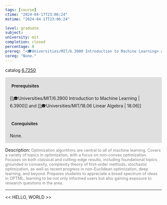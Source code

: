 ```yaml
---
tags: [course]
ctime: "2024-04-17T23:06:24"
mstime: "2024-04-17T23:06:24"

level: graduate
subject: 
university: mit
completion: closed
percentage: 0
prereq: "<🎓Universities/MIT/6.3900 Introduction to Machine Learning> and <🎓Universities/MIT/18.06 Linear Algebra>"
coreq: "None."
---
```


catalog [6.7250](http://student.mit.edu/catalog/m6c.html#6.7250)

<span style="display: block; padding: 15px; background-color: rgb(100, 100, 100, 0.2);"><font id="m_prereq3386_0" style="display: block; font-family: Arial, sans-serif; font-weight: bold; padding: 5px">Prerequisites</font><br><span id="prereq3386_0">[[🎓Universities/MIT/6.3900 Introduction to Machine Learning | 6.3900]] and [[🎓Universities/MIT/18.06 Linear Algebra | 18.06]]</span></span>
<span style="display: block; padding: 15px; background-color: rgb(100, 100, 100, 0.2);"><font id="m_coreq3386_0" style="display: block; font-family: Arial, sans-serif; font-weight: bold; padding: 5px">Corequisites</font><br><span id="coreq3386_0">None.</span></span>

<font style="">Description:</font>
<font style="color: grey; font-size: 0.8rem;">Optimization algorithms are central to all of machine learning. Covers a variety of topics in optimization, with a focus on non-convex optimization. Focuses on both classical and cutting-edge results, including foundational topics grounded in convexity, complexity theory of first-order methods, stochastic optimization, as well as recent progress in non-Euclidean optimization, deep learning, and beyond. Prepares students to appreciate a broad spectrum of ideas in OPTML, learning to be not only informed users but also gaining exposure to research questions in the area.</font>



---

<< HELLO, WORLD >>
